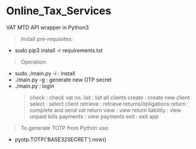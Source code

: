   # Online_Tax_Services
  VAT MTD API wrapper in Python3

 > Install pre-requisites:

 - sudo pip3 install -r requirements.txt

 > Operation:

 - sudo ./main.py -i : install
 - ./main.py -g : generate new OTP secret
 - ./main.py : login
    > check : check vat no.
    > list : list all clients
    > create : create new client
    > select : select client
    > retrieve : retrieve returns/obligations
    > return : complete and send vat return
    > view : view return
    > liability : view unpaid bills
    > payments : view payments
    > exit : exit app

 > To generate TOTP from Python use:

 - pyotp.TOTP('BASE32SECRET').now()
